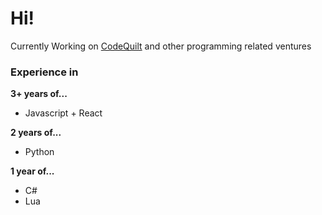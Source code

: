 # Hi!

Currently Working on [CodeQuilt](https://github.com/justianisdev/CodeQuilt) and other programming related ventures

### Experience in 

**3+ years of...**
- Javascript + React

**2 years of...**
- Python

**1 year of...**
- C#
- Lua
